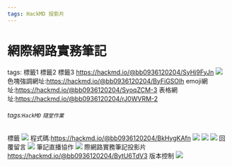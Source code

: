 ```yaml
---
tags: HackMD 投影片
---
```

 # 網際網路實務筆記
tags: 標籤1 標籤2 標籤3
https://hackmd.io/@bb0936120204/SyHj9FyJn
![](https://i.imgur.com/SXNpYqL.png)
色塊強調網址:https://hackmd.io/@bb0936120204/ByFiGSOlh
emoji網址:https://hackmd.io/@bb0936120204/SyoqZCM-3 
表格網址:https://hackmd.io/@bb0936120204/rJ0WVRM-2
###### tags:`HackMD` `隨堂作業`
標籤
![](https://i.imgur.com/o2d2CnM.png)
程式碼:https://hackmd.io/@bb0936120204/BkHygKAfn
![](https://i.imgur.com/QWKpurV.png)
![](https://i.imgur.com/h6Q8UAR.png)
![](https://i.imgur.com/M10ZYf8.png)
回覆留言
![](https://i.imgur.com/esaj0Vw.png)
筆記直播協作
![](https://i.imgur.com/qva3QSO.png)
際網路實務筆記投影片
https://hackmd.io/@bb0936120204/BytU6TdV3
版本控制
![](https://hackmd.io/_uploads/SkwzcFmrh.png)










